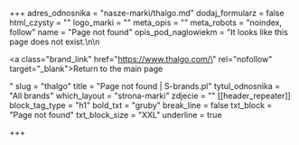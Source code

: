 +++
adres_odnosnika = "nasze-marki/thalgo.md"
dodaj_formularz = false
html_czysty = ""
logo_marki = ""
meta_opis = ""
meta_robots = "noindex, follow"
name = "Page not found"
opis_pod_naglowiekm = "It looks like this page does not exist.\n\n    <p><a class=\"brand_link\" href=\"https://www.thalgo.com/\" rel=\"nofollow\" target=\"_blank\">Return to the main page</a></p>"
slug = "thalgo"
title = "Page not found | S-brands.pl"
tytul_odnosnika = "All brands"
which_layout = "strona-marki"
zdjecie = ""
[[header_repeater]]
block_tag_type = "h1"
bold_txt = "gruby"
break_line = false
txt_block = "Page not found"
txt_block_size = "XXL"
underline = true

+++
